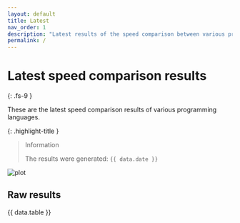 ```yaml
---
layout: default
title: Latest
nav_order: 1
description: "Latest results of the speed comparison between various programming languages."
permalink: /
---
```


# Latest speed comparison results
{: .fs-9 }

These are the latest speed comparison results of various programming languages.

{: .highlight-title }
> Information
>
> The results were generated: `{{ data.date }}`

![plot](./assets/latest/combined_results.png "Speed comparison of programming languages")

## Raw results

{{ data.table }}
